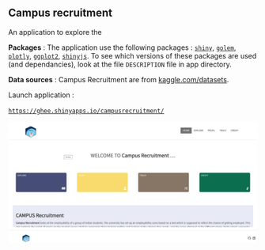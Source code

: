 ## Campus recruitment

An application to explore the 

**Packages** : The application use the following packages : [`shiny`](https://shiny.rstudio.com/), [`golem`](https://github.com/ThinkR-open/golem), [`plotly`](https://plotly.com/r/), [`ggplot2`](https://ggplot2.tidyverse.org/), 
[`shinyjs`](https://deanattali.com/shinyjs/). To see which versions of these packages are used (and dependancies), look at the file `DESCRIPTION` file in app directory.

**Data sources** : Campus Recruitment are from [kaggle.com/datasets](https://www.kaggle.com/datasets/benroshan/factors-affecting-campus-placement).

Launch application : 

[`https://ghee.shinyapps.io/campusrecruitment/`](https://ghee.shinyapps.io/campusrecruitment/)


![](inst/app/www/screenshot.png)
